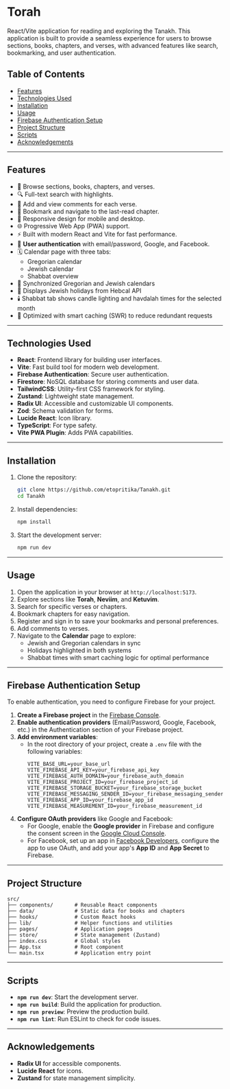 # Torah

React/Vite application for reading and exploring the Tanakh. This application is built to provide a seamless experience for users to browse sections, books, chapters, and verses, with advanced features like search, bookmarking, and user authentication.

## Table of Contents

- [Features](#features)
- [Technologies Used](#technologies-used)
- [Installation](#installation)
- [Usage](#usage)
- [Firebase Authentication Setup](#firebase-authentication-setup)
- [Project Structure](#project-structure)
- [Scripts](#scripts)
- [Acknowledgements](#acknowledgements)

---

## Features

- 📖 Browse sections, books, chapters, and verses.
- 🔍 Full-text search with highlights.
- 💬 Add and view comments for each verse.
- 📑 Bookmark and navigate to the last-read chapter.
- 📱 Responsive design for mobile and desktop.
- 🌐 Progressive Web App (PWA) support.
- ⚡ Built with modern React and Vite for fast performance.
- 🔐 **User authentication** with email/password, Google, and Facebook.
- 🗓️ Calendar page with three tabs:
  - Gregorian calendar
  - Jewish calendar
  - Shabbat overview
- 🔁 Synchronized Gregorian and Jewish calendars
- 🎉 Displays Jewish holidays from Hebcal API
- 🕯️ Shabbat tab shows candle lighting and havdalah times for the selected month
- 💾 Optimized with smart caching (SWR) to reduce redundant requests

---

## Technologies Used

- **React**: Frontend library for building user interfaces.
- **Vite**: Fast build tool for modern web development.
- **Firebase Authentication**: Secure user authentication.
- **Firestore**: NoSQL database for storing comments and user data.
- **TailwindCSS**: Utility-first CSS framework for styling.
- **Zustand**: Lightweight state management.
- **Radix UI**: Accessible and customizable UI components.
- **Zod**: Schema validation for forms.
- **Lucide React**: Icon library.
- **TypeScript**: For type safety.
- **Vite PWA Plugin**: Adds PWA capabilities.

---

## Installation

1. Clone the repository:

   ```bash
   git clone https://github.com/etopritika/Tanakh.git
   cd Tanakh
   ```

2. Install dependencies:

   ```bash
   npm install
   ```

3. Start the development server:

   ```bash
   npm run dev
   ```

---

## Usage

1. Open the application in your browser at `http://localhost:5173`.
2. Explore sections like **Torah**, **Neviim**, and **Ketuvim**.
3. Search for specific verses or chapters.
4. Bookmark chapters for easy navigation.
5. Register and sign in to save your bookmarks and personal preferences.
6. Add comments to verses.
7. Navigate to the **Calendar** page to explore:
   - Jewish and Gregorian calendars in sync
   - Holidays highlighted in both systems
   - Shabbat times with smart caching logic for optimal performance

---

## Firebase Authentication Setup

To enable authentication, you need to configure Firebase for your project.

1. **Create a Firebase project** in the [Firebase Console](https://console.firebase.google.com/).
2. **Enable authentication providers** (Email/Password, Google, Facebook, etc.) in the Authentication section of your Firebase project.
3. **Add environment variables**:
   - In the root directory of your project, create a `.env` file with the following variables:
     ```env
     VITE_BASE_URL=your_base_url
     VITE_FIREBASE_API_KEY=your_firebase_api_key
     VITE_FIREBASE_AUTH_DOMAIN=your_firebase_auth_domain
     VITE_FIREBASE_PROJECT_ID=your_firebase_project_id
     VITE_FIREBASE_STORAGE_BUCKET=your_firebase_storage_bucket
     VITE_FIREBASE_MESSAGING_SENDER_ID=your_firebase_messaging_sender_id
     VITE_FIREBASE_APP_ID=your_firebase_app_id
     VITE_FIREBASE_MEASUREMENT_ID=your_firebase_measurement_id
     ```
4. **Configure OAuth providers** like Google and Facebook:
   - For Google, enable the **Google provider** in Firebase and configure the consent screen in the [Google Cloud Console](https://console.cloud.google.com/).
   - For Facebook, set up an app in [Facebook Developers](https://developers.facebook.com/), configure the app to use OAuth, and add your app's **App ID** and **App Secret** to Firebase.

---

## Project Structure

```
src/
├── components/       # Reusable React components
├── data/             # Static data for books and chapters
├── hooks/            # Custom React hooks
├── lib/              # Helper functions and utilities
├── pages/            # Application pages
├── store/            # State management (Zustand)
├── index.css         # Global styles
├── App.tsx           # Root component
└── main.tsx          # Application entry point
```

---

## Scripts

- **`npm run dev`**: Start the development server.
- **`npm run build`**: Build the application for production.
- **`npm run preview`**: Preview the production build.
- **`npm run lint`**: Run ESLint to check for code issues.

---

## Acknowledgements

- **Radix UI** for accessible components.
- **Lucide React** for icons.
- **Zustand** for state management simplicity.
